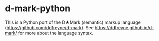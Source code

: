 # d-mark-python

This is a Python port of the D★Mark (semantic) markup language (https://github.com/ddfreyne/d-mark). See https://ddfreyne.github.io/d-mark/ for more about the language syntax.

